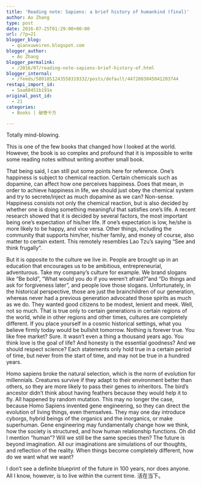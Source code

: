 ```yaml
---
title: 'Reading note: Sapiens: a brief history of humankind (final)'
author: Ao Zhang
type: post
date: 2016-07-25T01:29:00+00:00
url: /?p=21
blogger_blog:
  - qianxuweiren.blogspot.com
blogger_author:
  - Ao Zhang
blogger_permalink:
  - /2016/07/reading-note-sapiens-brief-history-of.html
blogger_internal:
  - /feeds/5891851243558319332/posts/default/4472803045041203744
restapi_import_id:
  - 5aa60451b191e
original_post_id:
  - 21
categories:
  - Books | 破卷千万

---
```

Totally mind-blowing.

This is one of the few books that changed how I looked at the world. However, the book is so complex and profound that it is impossible to write some reading notes without writing another small book.

That being said, I can still put some points here for reference. One&#8217;s happiness is subject to chemical reaction. Certain chemicals such as dopamine, can affect how one perceives happiness. Does that mean, in order to achieve happiness in life, we should just obey the chemical system and try to secrete/inject as much dopamine as we can? Non-sense. Happiness consists not only the chemical reaction, but is also decided by whether one is doing something meaningful that satisfies one&#8217;s life. A recent research showed that it is decided by several factors, the most important being one&#8217;s expectation of his/her life. If one&#8217;s expectation is low, he/she is more likely to be happy, and vice versa. Other things, including the community that supports him/her, his/her family, and money of course, also matter to certain extent. This remotely resembles Lao Tzu&#8217;s saying &#8220;See and think frugally&#8221;.

But it is opposite to the culture we live in. People are brought up in an education that encourages us to be ambitious, entrepreneurial, adventurous. Take my company&#8217;s culture for example. We brand slogans like &#8220;Be bold&#8221;, &#8220;What would you do if you weren&#8217;t afraid?&#8221;and &#8220;Do things and ask for forgiveness later&#8221;, and people love those slogans. Unfortunately, in the historical perspective, those are just the brainchildren of our generation, whereas never had a previous generation advocated those spirits as much as we do. They wanted good citizens to be modest, lenient and meek. Well, not so much. That is true only to certain generations in certain regions of the world, while in other regions and other times, cultures are completely different. If you place yourself in a cosmic historical settings, what you believe firmly today would be bullshit tomorrow. Nothing is forever true. You like free market? Sure. It wasn&#8217;t even a thing a thousand years ago. You think love is the goal of life? And honesty is the essential goodness? And we should respect science? Each statements only hold true in a certain period of time, but never from the start of time, and may not be true in a hundred years.

Homo sapiens broke the natural selection, which is the norm of evolution for millennials. Creatures survive if they adapt to their environment better than others, so they are more likely to pass their genes to inheritors. The bird&#8217;s ancestor didn&#8217;t think about having feathers because they would help it to fly. All happened by random mutation. This may no longer the case, because Homo Sapiens invented gene engineering, so they can direct the evolution of living things, even themselves. They may one day introduce cyborgs, hybrid beings of the organics and the inorganics, or make superhuman. Gene engineering may fundamentally change how we think, how the society is structured, and how human relationship functions. Oh did I mention &#8220;human&#8221;? Will we still be the same species then? The future is beyond imagination. All our imaginations are simulations of our thoughts, and reflection of the reality. When things become completely different, how do we want what we want?

I don&#8217;t see a definite blueprint of the future in 100 years, nor does anyone. All I know, however, is to live within the current time. 活在当下。
